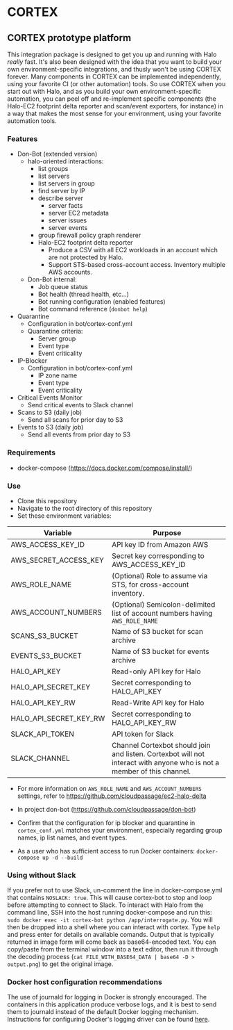 # CORTEX

## CORTEX prototype platform

This integration package is designed to get you up and running with Halo
_really_ fast.  It's also been designed with the idea that you want to build
your own environment-specific integrations, and thusly won't be using CORTEX
forever.  Many components in CORTEX can be implemented independently, using
your favorite CI (or other automation) tools.  So use CORTEX when you start
out with Halo, and as you build your own environment-specific automation, you
can peel off and re-implement specific components (the Halo-EC2 footprint delta
reporter and scan/event exporters, for instance) in a way that makes the most
sense for your environment, using your favorite automation tools.


### Features

* Don-Bot (extended version)
  * halo-oriented interactions:
    * list groups
    * list servers
    * list servers in group
    * find server by IP
    * describe server
      * server facts
      * server EC2 metadata
      * server issues
      * server events
    * group firewall policy graph renderer
    * Halo-EC2 footprint delta reporter
      * Produce a CSV with all EC2 workloads in an account which are not protected by Halo.
      * Support STS-based cross-account access.  Inventory multiple AWS accounts.
  * Don-Bot internal:
    * Job queue status
    * Bot health (thread health, etc...)
    * Bot running configuration (enabled features)
    * Bot command reference (`donbot help`)
* Quarantine
  * Configuration in bot/cortex-conf.yml
  * Quarantine criteria:
    * Server group
    * Event type
    * Event criticality
* IP-Blocker
  * Configuration in bot/cortex-conf.yml
    * IP zone name
    * Event type
    * Event criticality
* Critical Events Monitor
  * Send critical events to Slack channel
* Scans to S3 (daily job)
  * Send all scans for prior day to S3
* Events to S3 (daily job)
  * Send all events from prior day to S3


### Requirements

* docker-compose (https://docs.docker.com/compose/install/)

### Use

* Clone this repository
* Navigate to the root directory of this repository
* Set these environment variables:

| Variable               | Purpose                                             |
|------------------------|-----------------------------------------------------|
| AWS_ACCESS_KEY_ID      | API key ID from Amazon AWS                          |
| AWS_SECRET_ACCESS_KEY  | Secret key corresponding to AWS_ACCESS_KEY_ID       |
| AWS_ROLE_NAME          | (Optional) Role to assume via STS, for cross-account inventory.|
| AWS_ACCOUNT_NUMBERS    | (Optional) Semicolon-delimited list of account numbers having `AWS_ROLE_NAME` |
| SCANS_S3_BUCKET        | Name of S3 bucket for scan archive                  |
| EVENTS_S3_BUCKET       | Name of S3 bucket for events archive                |
| HALO_API_KEY           | Read-only API key for Halo                          |
| HALO_API_SECRET_KEY    | Secret corresponding to HALO_API_KEY                |
| HALO_API_KEY_RW        | Read-Write API key for Halo                         |
| HALO_API_SECRET_KEY_RW | Secret corresponding to HALO_API_KEY_RW             |
| SLACK_API_TOKEN        | API token for Slack                                 |
| SLACK_CHANNEL          | Channel Cortexbot should join and listen.  Cortexbot will not interact with anyone who is not a member of this channel. |

* For more information on `AWS_ROLE_NAME` and `AWS_ACCOUNT_NUMBERS` settings, refer to
https://github.com/cloudpassage/ec2-halo-delta

* In project don-bot (https://github.com/cloudpassage/don-bot)

* Confirm that the configuration for ip blocker and quarantine in
`cortex_conf.yml` matches your environment, especially regarding
group names, ip list names, and event types.

* As a user who has sufficient access to run Docker containers:
`docker-compose up -d --build`

### Using without Slack

If you prefer not to use Slack, un-comment the line in docker-compose.yml that
contains `NOSLACK: true`.  This will cause cortex-bot to stop and loop before
attempting to connect to Slack.  To interact with Halo from the command line,
SSH into the host running docker-compose and run this:
`sudo docker exec -it cortex-bot python /app/interrogate.py`.  You will then
be dropped into a shell where you can interact with cortex.  Type `help` and
press enter for details on available comands.  Output that is typically
returned in image form will come back as base64-encoded text.  You can
copy/paste from the terminal window into a text editor, then run it through
the decoding process (`cat FILE_WITH_BASE64_DATA | base64 -D > output.png`)
to get the original image.

### Docker host configuration recommendations

The use of journald for logging in Docker is strongly encouraged. The containers
in this application produce verbose logs, and it is best to send them to
journald instead of the default Docker logging mechanism. Instructions for
configuring Docker's logging driver can be found [here](https://docs.docker.com/engine/admin/logging/journald/#usage).